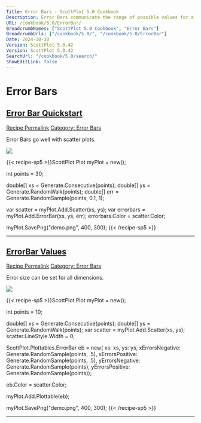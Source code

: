 ```yaml
---
Title: Error Bars - ScottPlot 5.0 Cookbook
Description: Error Bars communicate the range of possible values for a measurement
URL: /cookbook/5.0/ErrorBar/
BreadcrumbNames: ["ScottPlot 5.0 Cookbook", "Error Bars"]
BreadcrumbUrls: ["/cookbook/5.0/", "/cookbook/5.0/ErrorBar"]
Date: 2024-10-30
Version: ScottPlot 5.0.42
Version: ScottPlot 5.0.42
SearchUrl: "/cookbook/5.0/search/"
ShowEditLink: false
---
```


<h1>Error Bars</h1>


<h2 style='border-bottom: 0;'><a href='/cookbook/5.0/ErrorBar/ErrorBarQuickstart'>Error Bar Quickstart</a></h2>

<div class="d-flex mb-2">
<a class="btn btn-sm btn-primary me-1" href="/cookbook/5.0/ErrorBar/ErrorBarQuickstart">Recipe Permalink</a>
<a class="btn btn-sm btn-success me-1" href="/cookbook/5.0/ErrorBar">Category: Error Bars</a>
</div>

Error Bars go well with scatter plots.

[![](/cookbook/5.0/images/ErrorBarQuickstart.png?241029205813)](/cookbook/5.0/images/ErrorBarQuickstart.png?241029205813)

{{< recipe-sp5 >}}ScottPlot.Plot myPlot = new();

int points = 30;

double[] xs = Generate.Consecutive(points);
double[] ys = Generate.RandomWalk(points);
double[] err = Generate.RandomSample(points, 0.1, 1);

var scatter = myPlot.Add.Scatter(xs, ys);
var errorbars = myPlot.Add.ErrorBar(xs, ys, err);
errorbars.Color = scatter.Color;

myPlot.SavePng("demo.png", 400, 300);
{{< /recipe-sp5 >}}

<hr class='my-5 invisible'>



<h2 style='border-bottom: 0;'><a href='/cookbook/5.0/ErrorBar/CustomErrors'>ErrorBar Values</a></h2>

<div class="d-flex mb-2">
<a class="btn btn-sm btn-primary me-1" href="/cookbook/5.0/ErrorBar/CustomErrors">Recipe Permalink</a>
<a class="btn btn-sm btn-success me-1" href="/cookbook/5.0/ErrorBar">Category: Error Bars</a>
</div>

Error size can be set for all dimensions.

[![](/cookbook/5.0/images/CustomErrors.png?241029205813)](/cookbook/5.0/images/CustomErrors.png?241029205813)

{{< recipe-sp5 >}}ScottPlot.Plot myPlot = new();

int points = 10;

double[] xs = Generate.Consecutive(points);
double[] ys = Generate.RandomWalk(points);
var scatter = myPlot.Add.Scatter(xs, ys);
scatter.LineStyle.Width = 0;

ScottPlot.Plottables.ErrorBar eb = new(
    xs: xs,
    ys: ys,
    xErrorsNegative: Generate.RandomSample(points, .5),
    xErrorsPositive: Generate.RandomSample(points, .5),
    yErrorsNegative: Generate.RandomSample(points),
    yErrorsPositive: Generate.RandomSample(points));

eb.Color = scatter.Color;

myPlot.Add.Plottable(eb);

myPlot.SavePng("demo.png", 400, 300);
{{< /recipe-sp5 >}}

<hr class='my-5 invisible'>


